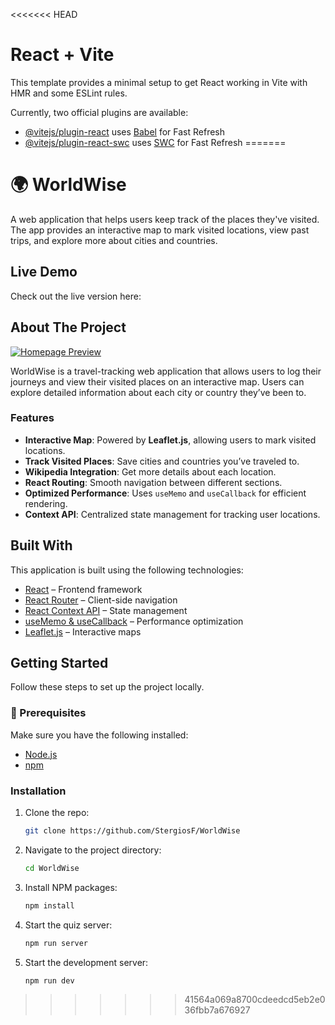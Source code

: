 <<<<<<< HEAD
# React + Vite

This template provides a minimal setup to get React working in Vite with HMR and some ESLint rules.

Currently, two official plugins are available:

- [@vitejs/plugin-react](https://github.com/vitejs/vite-plugin-react/blob/main/packages/plugin-react/README.md) uses [Babel](https://babeljs.io/) for Fast Refresh
- [@vitejs/plugin-react-swc](https://github.com/vitejs/vite-plugin-react-swc) uses [SWC](https://swc.rs/) for Fast Refresh
=======
# 🌍 WorldWise

A web application that helps users keep track of the places they've visited. The app provides an interactive map to mark visited locations, view past trips, and explore more about cities and countries.

## Live Demo

Check out the live version here: 

## About The Project

[![Homepage Preview](/public/homepage_preview.png)](https://yourwebsite.netlify.app)

WorldWise is a travel-tracking web application that allows users to log their journeys and view their visited places on an interactive map. Users can explore detailed information about each city or country they’ve been to.

### Features

- **Interactive Map**: Powered by **Leaflet.js**, allowing users to mark visited locations.
- **Track Visited Places**: Save cities and countries you’ve traveled to.
- **Wikipedia Integration**: Get more details about each location.
- **React Routing**: Smooth navigation between different sections.
- **Optimized Performance**: Uses `useMemo` and `useCallback` for efficient rendering.
- **Context API**: Centralized state management for tracking user locations.

## Built With

This application is built using the following technologies:

- [React](https://reactjs.org/) – Frontend framework
- [React Router](https://reactrouter.com/) – Client-side navigation
- [React Context API](https://react.dev/reference/react/useContext) – State management
- [useMemo & useCallback](https://react.dev/reference/react/useMemo) – Performance optimization
- [Leaflet.js](https://leafletjs.com/) – Interactive maps

## Getting Started

Follow these steps to set up the project locally.

### 🔗 Prerequisites

Make sure you have the following installed:

- [Node.js](https://nodejs.org/)
- [npm](https://www.npmjs.com/)

### Installation

1. Clone the repo:

   ```bash
   git clone https://github.com/StergiosF/WorldWise
   ```

2. Navigate to the project directory:

   ```bash
   cd WorldWise
   ```

3. Install NPM packages:

   ```bash
   npm install
   ```

4. Start the quiz server:

   ```bash
   npm run server
   ```

5. Start the development server:

   ```bash
   npm run dev
   ```
>>>>>>> 41564a069a8700cdeedcd5eb2e036fbb7a676927
